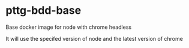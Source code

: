 # pttg-bdd-base
Base docker image for node with chrome headless

It will use the specifed version of node and the latest version of chrome